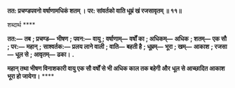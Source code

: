 **तत: प्रचण्डपवनो वर्षाणामधिकं शतम् ।** **पर: सांवर्तको वाति धूम्रं खं रजसावृतम् ॥ ११॥** 

शब्दार्थ **** 

**तत:—** **तब** **; प्रचण्ड—** **भीषण** **; पवन:—** **वायु** **; वर्षाणाम्—** **वर्षों का** **; अधिकम्—** **अधिक** **; शतम्—** **एक सौ** **; पर:—** **महान्** **;** **साश्वर्तक:—** **प्रलय लाने वाली** **; वाति—** **बहती है** **; धूम्रम्—** **भूरा** **; खम्—** **आकाश** **; रजसा—** **धूल से** **; आवृतम्—** **ढका।** **.** 

**महान् तथा भीषण विनाशकारी वायु एक सौ वर्षों से भी अधिक काल तक बहेगी और** **धूल से आच्छादित आकाश भूरा हो जायेगा।** **** 